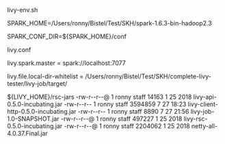 livy-env.sh

SPARK_HOME=/Users/ronny/Bistel/Test/SKH/spark-1.6.3-bin-hadoop2.3

SPARK_CONF_DIR=${SPARK_HOME}/conf

livy.conf

livy.spark.master = spark://localhost:7077

livy.file.local-dir-whitelist = /Users/ronny/Bistel/Test/SKH/complete-livy-tester/livy-job/target/

${LIVY_HOME}/rsc-jars
-rw-r--r--@  1 ronny  staff    14163  1 25  2018 livy-api-0.5.0-incubating.jar
-rw-r--r--   1 ronny  staff  3594859  7 27 18:23 livy-client-http-0.5.0-incubating.jar
-rw-r--r--   1 ronny  staff     8890  7 27 21:56 livy-job-1.0-SNAPSHOT.jar
-rw-r--r--@  1 ronny  staff   497227  1 25  2018 livy-rsc-0.5.0-incubating.jar
-rw-r--r--@  1 ronny  staff  2204062  1 25  2018 netty-all-4.0.37.Final.jar
